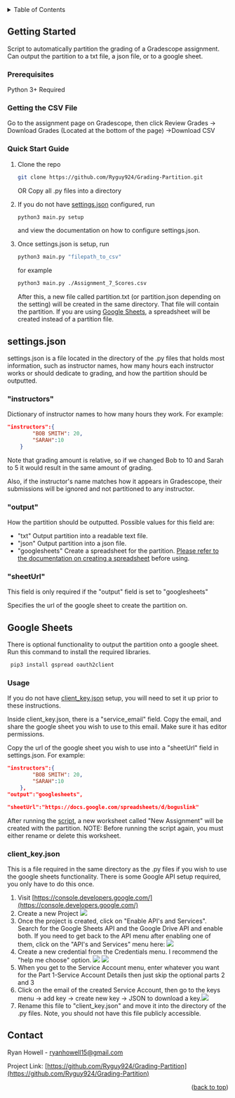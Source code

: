 
<div id="top"></div>
<!-- TABLE OF CONTENTS -->
<details>
  <summary>Table of Contents</summary>
  <ol>
    <li>
      <a href="#getting-started">Getting Started</a>
      <ul>
        <li><a href="#prerequisites">Prerequisites</a></li>
        <li><a href="#getting-the-csv-file">Getting the CSV file</a></li>
        <li><a href="#quick-start-guide">Quick Start Guide</a></li>
      </ul>
    </li>
    <li><a href="#settingsjson">settings.json</a></li>
    <li>
     <a href="#google-sheets">Google Sheets</a>
      <ul>
        <li><a href="#usage">Usage</a></li>
        <li><a href="#client_keyjson">client_key.json</a></li>
       </ul>
      </li>
      <li><a href="#contact">Contact</a></li>
  </ol>
</details>

<!-- GETTING STARTED -->
## Getting Started
Script to automatically partition the grading of a Gradescope assignment. Can output the partition to a txt file, a json file, or to a google sheet.

### Prerequisites

Python 3+ Required

### Getting the CSV File

Go to the assignment page on Gradescope, then click
Review Grades -> Download Grades (Located at the bottom of the page)
->Download CSV

### Quick Start Guide

1. Clone the repo
   ```sh
   git clone https://github.com/Ryguy924/Grading-Partition.git
   ```
   OR
   Copy all .py files into a directory
   
2. If you do not have <a href="#settingsjson">settings.json</a> configured, run
   ```sh
   python3 main.py setup
   ```
   and view the documentation on how to configure settings.json.
3. Once settings.json  is setup, run
   ```sh
   python3 main.py "filepath_to_csv"
   ```
   for example
    ```sh
   python3 main.py ./Assignment_7_Scores.csv
   ```
   After this, a new file called partition.txt (or partition.json depending on the setting) will be created in the same directory. That file will contain the partition.
   If you are using <a href="#google-sheets">Google Sheets</a>, a spreadsheet will be created instead of a partition file.


<!-- USAGE EXAMPLES -->
## settings.json

settings.json is a file located in the directory of the .py files that holds most information, such as instructor names, how many hours each instructor works or should dedicate to grading, and how the partition should be outputted.

### "instructors"
Dictionary of instructor names to how many hours they work.
For example:
```json
"instructors":{
        "BOB SMITH": 20,
        "SARAH":10
    }
```
Note that grading amount is relative, so if we changed Bob to 10 and Sarah to 5 it would result in the same amount of grading. 

Also, if the instructor's name matches how it appears in Gradescope, their submissions will be ignored and not partitioned to any instructor.

### "output"
How the partition should be outputted. 
Possible values for this field are:

 - "txt" Output partition into a readable text file.
 - "json" Output partition into a json file.
 - "googlesheets" Create a spreadsheet for the partition. <a href="#google-sheets">Please refer to the documentation on creating a spreadsheet</a> before using.

### "sheetUrl"
This field is only required if the "output" field is set to "googlesheets"

Specifies the url of the google sheet to create the partition on.


## Google Sheets
There is optional functionality to output the partition onto a google sheet.
Run this command to install the required libraries.
  ```sh
   pip3 install gspread oauth2client
   ```

### Usage
If you do not have <a href="#client_keyjson">client_key.json</a> setup, you will need to set it up prior to these instructions.

Inside client_key.json, there is a "service_email" field. Copy the email, and share the google sheet you wish to use to this email. Make sure it has editor permissions.

Copy the url of the google sheet you wish to use into a "sheetUrl" field in settings.json. For example:
```json
"instructors":{
        "BOB SMITH": 20,
        "SARAH":10
    }, 
"output":"googlesheets",

"sheetUrl":"https://docs.google.com/spreadsheets/d/boguslink"
```

After running the <a href="#quick-start-guide">script</a>, a new worksheet called "New Assignment" will be created with the partition. 
NOTE: Before running the script again, you must either rename or delete this worksheet.


### client_key.json
This is a file required in the same directory as the .py files if you wish to use the google sheets functionality. There is some Google API setup required, you only have to do this once.

 1. Visit [https://console.developers.google.com/](https://console.developers.google.com/)
 2. Create a new Project <img src="https://drive.google.com/uc?export=view&id=16aIkntgwlSiOdUZxOhbqgEIC_r0UOrYN"> 
 3. Once the project is created, click on "Enable API's and Services". Search for the Google Sheets API and the Google Drive API and enable both. If you need to get back to the API menu after enabling one of them, click on the "API's and Services" menu here: <img src="https://drive.google.com/uc?export=view&id=1PCXx8Huvd391VA6OGqokCnoMplydirhn"> 
 4. Create a new credential from the Credentials menu. I recommend the "help me choose" option. <img src="https://drive.google.com/uc?export=view&id=1oTRA8TAaYxWFHl1U8Ee9aSB14GcMYTWJ"> <img src="https://drive.google.com/uc?export=view&id=1UoKlEJNLB-Fr01X23nxXtWdyRBdrSTtT"> 
 5. When you get to the Service Account menu, enter whatever you want for the Part 1-Service Account Details then just skip the optional parts 2 and 3
 6. Click on the email of the created Service Account, then go to the keys menu -> add key -> create new key -> JSON to download a key.<img src="https://drive.google.com/uc?export=view&id=1Ak4NQBg-n93Bsls12BGMD1MU6iNSAAuF"> 
 7. Rename this file to "client_key.json" and move it into the directory of the .py files. Note, you should not have this file publicly accessible.

<!-- CONTACT -->
## Contact

Ryan Howell -  ryanhowell15@gmail.com

Project Link: [https://github.com/Ryguy924/Grading-Partition](https://github.com/Ryguy924/Grading-Partition)

<p align="right">(<a href="#top">back to top</a>)</p>
